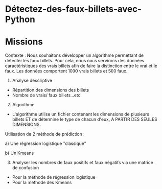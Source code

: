 # Détectez-des-faux-billets-avec-Python


# Missions

Contexte : Nous souhaitons développer un algorithme permettant de détecter les faux billets. Pour cela, nous nous servirons des données caractéristiques des vrais billets afin de faire la distinction entre le vrai et le faux. Les données comportent 1000 vrais billets et 500 faux.

1) Analyse descriptive

* Répartition des dimensions des billets
* Nombre de vrais/ faux billets...etc

2) Algorithme

* L'algorithme utilise un fichier contenant les dimensions de plusieurs billets ET de détermine le type de chacun d'eux, A PARTIR DES SEULES DIMENSIONS.

Utilisation de 2 méthode de prédiction :

a) Une régression logistique "classique"

b) Un Kmeans

 3) Analyser les nombres de faux positifs et faux négatifs via une matrice de confusion
 
* Pour la méthode de régression logistique
* Pour la méthode des Kmeans

